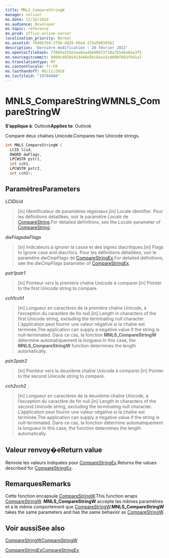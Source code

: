 ```yaml
---
title: MNLS_CompareStringW
manager: soliver
ms.date: 11/16/2014
ms.audience: Developer
ms.topic: reference
ms.prod: office-online-server
localization_priority: Normal
ms.assetid: f8d0b7b9-2798-4d29-99e4-17da99039361
description: 'Dernière modification : 20 février 2012'
ms.openlocfilehash: f7889a255e2aa8ea4b6908f2f10a7b546a8ee3f5
ms.sourcegitcommit: 9d60cd82b5413446e5bc8ace2cd689f683fb41a7
ms.translationtype: MT
ms.contentlocale: fr-FR
ms.lasthandoff: 06/11/2018
ms.locfileid: "19784888"
---
```

# <a name="mnlscomparestringw"></a><span data-ttu-id="c3840-103">MNLS_CompareStringW</span><span class="sxs-lookup"><span data-stu-id="c3840-103">MNLS_CompareStringW</span></span>

  
  
<span data-ttu-id="c3840-104">**S’applique à**: Outlook</span><span class="sxs-lookup"><span data-stu-id="c3840-104">**Applies to**: Outlook</span></span> 
  
<span data-ttu-id="c3840-105">Compare deux chaînes Unicode.</span><span class="sxs-lookup"><span data-stu-id="c3840-105">Compares two Unicode strings.</span></span>
  
```cpp
int MNLS_CompareStringW (
  LCID lcid,
  DWORD dwFlags,
  LPCWSTR pstr1,
  int cch1,
  LPCWSTR pstr2,
  int cch2);
```

## <a name="parameters"></a><span data-ttu-id="c3840-106">Paramètres</span><span class="sxs-lookup"><span data-stu-id="c3840-106">Parameters</span></span>

 <span data-ttu-id="c3840-107">_LCID_</span><span class="sxs-lookup"><span data-stu-id="c3840-107">_lcid_</span></span>
  
> <span data-ttu-id="c3840-108">[in] Identificateur de paramètres régionaux.</span><span class="sxs-lookup"><span data-stu-id="c3840-108">[in] Locale identifier.</span></span> <span data-ttu-id="c3840-109">Pour les définitions détaillées, voir le paramètre _Locale_ de [CompareString](http://msdn.microsoft.com/en-us/library/dd317759%28VS.85%29.aspx).</span><span class="sxs-lookup"><span data-stu-id="c3840-109">For detailed definitions, see the  _Locale_ parameter of [CompareString](http://msdn.microsoft.com/en-us/library/dd317759%28VS.85%29.aspx).</span></span>
    
 <span data-ttu-id="c3840-110">_dwFlags_</span><span class="sxs-lookup"><span data-stu-id="c3840-110">_dwFlags_</span></span>
  
> <span data-ttu-id="c3840-111">[in] Indicateurs à ignorer la casse et des signes diacritiques.</span><span class="sxs-lookup"><span data-stu-id="c3840-111">[in] Flags to ignore case and diacritics.</span></span> <span data-ttu-id="c3840-112">Pour les définitions détaillées, voir le paramètre _dwCmpFlags_ de [CompareStringEx](http://msdn.microsoft.com/en-us/library/dd317761%28VS.85%29.aspx).</span><span class="sxs-lookup"><span data-stu-id="c3840-112">For detailed definitions, see the  _dwCmpFlags_ parameter of [CompareStringEx](http://msdn.microsoft.com/en-us/library/dd317761%28VS.85%29.aspx).</span></span>
    
 <span data-ttu-id="c3840-113">_pstr1_</span><span class="sxs-lookup"><span data-stu-id="c3840-113">_pstr1_</span></span>
  
> <span data-ttu-id="c3840-114">[in] Pointeur vers la première chaîne Unicode à comparer.</span><span class="sxs-lookup"><span data-stu-id="c3840-114">[in] Pointer to the first Unicode string to compare.</span></span>
    
 <span data-ttu-id="c3840-115">_cch1_</span><span class="sxs-lookup"><span data-stu-id="c3840-115">_cch1_</span></span>
  
> <span data-ttu-id="c3840-116">[in] Longueur en caractères de la première chaîne Unicode, à l’exception du caractère de fin null.</span><span class="sxs-lookup"><span data-stu-id="c3840-116">[in] Length in characters of the first Unicode string, excluding the terminating null character.</span></span> <span data-ttu-id="c3840-117">L’application peut fournir une valeur négative si la chaîne est terminée.</span><span class="sxs-lookup"><span data-stu-id="c3840-117">The application can supply a negative value if the string is null-terminated.</span></span> <span data-ttu-id="c3840-118">Dans ce cas, la fonction **MNLS_CompareStringW** détermine automatiquement la longueur.</span><span class="sxs-lookup"><span data-stu-id="c3840-118">In this case, the **MNLS_CompareStringW** function determines the length automatically.</span></span> 
    
 <span data-ttu-id="c3840-119">_pstr2_</span><span class="sxs-lookup"><span data-stu-id="c3840-119">_pstr2_</span></span>
  
> <span data-ttu-id="c3840-120">[in] Pointeur vers la deuxième chaîne Unicode à comparer.</span><span class="sxs-lookup"><span data-stu-id="c3840-120">[in] Pointer to the second Unicode string to compare.</span></span>
    
 <span data-ttu-id="c3840-121">_cch2_</span><span class="sxs-lookup"><span data-stu-id="c3840-121">_cch2_</span></span>
  
> <span data-ttu-id="c3840-122">[in] Longueur en caractères de la deuxième chaîne Unicode, à l’exception du caractère de fin null.</span><span class="sxs-lookup"><span data-stu-id="c3840-122">[in] Length in characters of the second Unicode string, excluding the terminating null character.</span></span> <span data-ttu-id="c3840-123">L’application peut fournir une valeur négative si la chaîne est terminée.</span><span class="sxs-lookup"><span data-stu-id="c3840-123">The application can supply a negative value if the string is null-terminated.</span></span> <span data-ttu-id="c3840-124">Dans ce cas, la fonction détermine automatiquement la longueur.</span><span class="sxs-lookup"><span data-stu-id="c3840-124">In this case, the function determines the length automatically.</span></span>
    
## <a name="return-value"></a><span data-ttu-id="c3840-125">Valeur renvoy�e</span><span class="sxs-lookup"><span data-stu-id="c3840-125">Return value</span></span>

<span data-ttu-id="c3840-126">Renvoie les valeurs indiquées pour [CompareStringEx](http://msdn.microsoft.com/en-us/library/dd317761%28VS.85%29.aspx).</span><span class="sxs-lookup"><span data-stu-id="c3840-126">Returns the values described for [CompareStringEx](http://msdn.microsoft.com/en-us/library/dd317761%28VS.85%29.aspx).</span></span>
  
## <a name="remarks"></a><span data-ttu-id="c3840-127">Remarques</span><span class="sxs-lookup"><span data-stu-id="c3840-127">Remarks</span></span>

<span data-ttu-id="c3840-128">Cette fonction encapsule [CompareStringW](http://msdn.microsoft.com/en-us/library/dd317759%28VS.85%29.aspx).</span><span class="sxs-lookup"><span data-stu-id="c3840-128">This function wraps [CompareStringW](http://msdn.microsoft.com/en-us/library/dd317759%28VS.85%29.aspx).</span></span> <span data-ttu-id="c3840-129">**MNLS_CompareStringW** accepte les mêmes paramètres et a le même comportement que [CompareStringW](http://msdn.microsoft.com/en-us/library/dd317759%28VS.85%29.aspx).</span><span class="sxs-lookup"><span data-stu-id="c3840-129">**MNLS_CompareStringW** takes the same parameters and has the same behavior as [CompareStringW](http://msdn.microsoft.com/en-us/library/dd317759%28VS.85%29.aspx).</span></span>
  
## <a name="see-also"></a><span data-ttu-id="c3840-130">Voir aussi</span><span class="sxs-lookup"><span data-stu-id="c3840-130">See also</span></span>



[<span data-ttu-id="c3840-131">CompareStringW</span><span class="sxs-lookup"><span data-stu-id="c3840-131">CompareStringW</span></span>](http://msdn.microsoft.com/en-us/library/dd317759%28VS.85%29.aspx)
  
[<span data-ttu-id="c3840-132">CompareStringEx</span><span class="sxs-lookup"><span data-stu-id="c3840-132">CompareStringEx</span></span>](http://msdn.microsoft.com/en-us/library/dd317761%28VS.85%29.aspx)

